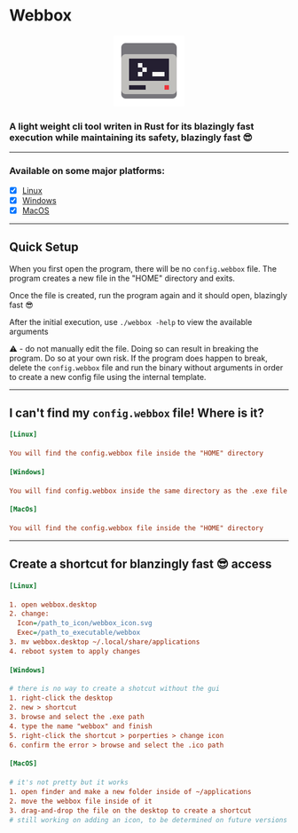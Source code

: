 # Webbox

<p align="center"><img src="https://raw.githubusercontent.com/ionutrogojan/webbox/65bc4cd2983f8891e8b000b1d178fe7531beb698/webbox_icon.svg" width="128px"/></p>

### A light weight cli tool writen in Rust for its blazingly fast execution while maintaining its safety, blazingly fast 😎

---

### Available on some major platforms:

- [x] [Linux](https://github.com/ionutrogojan/webbox/releases/tag/0.1.0)
- [x] [Windows](https://github.com/ionutrogojan/webbox/releases/tag/0.1.0)
- [x] [MacOS](https://github.com/ionutrogojan/webbox/releases/tag/0.1.0)

---

## Quick Setup

When you first open the program, there will be no `config.webbox` file. The program creates a new file in the "HOME" directory and exits.

Once the file is created, run the program again and it should open, blazingly fast 😎

After the initial execution, use `./webbox -help` to view the available arguments

⚠️ - do not manually edit the file. Doing so can result in breaking the program. Do so at your own risk.
If the program does happen to break, delete the `config.webbox` file and run the binary without arguments in order to create a new config file using the internal template.

---

## I can't find my `config.webbox` file! Where is it?

```ini
[Linux]

You will find the config.webbox file inside the "HOME" directory

[Windows]

You will find config.webbox inside the same directory as the .exe file

[MacOs]

You will find the config.webbox file inside the "HOME" directory
```

---

## Create a shortcut for blanzingly fast 😎 access

```ini
[Linux]

1. open webbox.desktop
2. change:
  Icon=/path_to_icon/webbox_icon.svg
  Exec=/path_to_executable/webbox
3. mv webbox.desktop ~/.local/share/applications
4. reboot system to apply changes

[Windows]

# there is no way to create a shotcut without the gui
1. right-click the desktop
2. new > shortcut
3. browse and select the .exe path
4. type the name "webbox" and finish
5. right-click the shortcut > porperties > change icon
6. confirm the error > browse and select the .ico path

[MacOS]

# it's not pretty but it works
1. open finder and make a new folder inside of ~/applications
2. move the webbox file inside of it
3. drag-and-drop the file on the desktop to create a shortcut
# still working on adding an icon, to be determined on future versions

```
